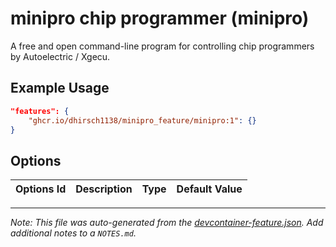 
# minipro chip programmer (minipro)

A free and open command-line program for controlling chip programmers by Autoelectric / Xgecu.

## Example Usage

```json
"features": {
    "ghcr.io/dhirsch1138/minipro_feature/minipro:1": {}
}
```

## Options

| Options Id | Description | Type | Default Value |
|-----|-----|-----|-----|




---

_Note: This file was auto-generated from the [devcontainer-feature.json](https://github.com/dhirsch1138/minipro_feature/blob/main/src/minipro/devcontainer-feature.json).  Add additional notes to a `NOTES.md`._
